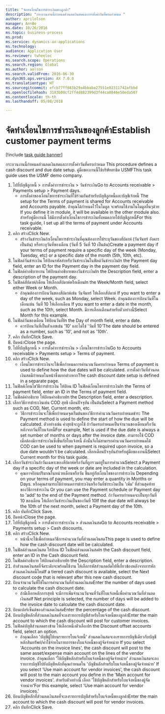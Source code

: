 ```yaml
--- 
title: "จัดทำเงื่อนไขการชำระเงินของลูกค้า"
description: "กระบวนงานนี้กำหนดส่วนลดเงินสดและการตั้งค่าวันที่ครบกำหนด "
author: aprilolson
manager: AnnBe
ms.date: 10/26/2016
ms.topic: business-process
ms.prod: 
ms.service: dynamics-ax-applications
ms.technology: 
audience: Application User
ms.reviewer: twheeloc
ms.search.scope: Operations
ms.search.region: Global
ms.author: aolson
ms.search.validFrom: 2016-06-30
ms.dyn365.ops.version: AX 7.0.0
ms.translationtype: HT
ms.sourcegitcommit: efcb77ff883b29a4bbaba27551e02311742afbbd
ms.openlocfilehash: 3183b00cf2ff4d882399d3f44ca8046e50eda507
ms.contentlocale: th-th
ms.lasthandoff: 05/08/2018

---
```

# <a name="establish-customer-payment-terms"></a><span data-ttu-id="69307-103">จัดทำเงื่อนไขการชำระเงินของลูกค้า</span><span class="sxs-lookup"><span data-stu-id="69307-103">Establish customer payment terms</span></span>

[!include [task guide banner](../../includes/task-guide-banner.md)]

<span data-ttu-id="69307-104">กระบวนงานนี้กำหนดส่วนลดเงินสดและการตั้งค่าวันที่ครบกำหนด </span><span class="sxs-lookup"><span data-stu-id="69307-104">This procedure defines a cash discount and due date setup.</span></span> <span data-ttu-id="69307-105">คู่มือของงานนี้ใช้บริษัทสาธิต USMF</span><span class="sxs-lookup"><span data-stu-id="69307-105">This task guide uses the USMF demo company.</span></span>

1. <span data-ttu-id="69307-106">ไปที่บัญชีลูกหนี้ > การตั้งค่าการชำระเงิน > วันชำระเงิน</span><span class="sxs-lookup"><span data-stu-id="69307-106">Go to Accounts receivable > Payments setup > Payment days.</span></span>
    * <span data-ttu-id="69307-107">การตั้งค่าของเงื่อนไขการชำระเงินที่ใช้ร่วมกันสำหรับบัญชีลูกหนี้และบัญชีเจ้าหนี้ </span><span class="sxs-lookup"><span data-stu-id="69307-107">The setup for the Terms of payment is shared for Accounts receivable and Accounts payable.</span></span> <span data-ttu-id="69307-108">ถ้าคุณได้กำหนดไว้ในโมดูล จะพร้อมใช้งานในโมดูลอื่นๆด้วย </span><span class="sxs-lookup"><span data-stu-id="69307-108">If you define it in module, it will be available in the other module also.</span></span> <span data-ttu-id="69307-109">สำหรับคู่มืองานนี้ ได้มีการตั้งค่าเงื่อนไขการชำระเงินทั้งหมดภายใต้บัญชีลูกหนี้</span><span class="sxs-lookup"><span data-stu-id="69307-109">For this task guide, I set up all the terms of payment under Accounts receivable.</span></span>  
2. <span data-ttu-id="69307-110">คลิก สร้าง</span><span class="sxs-lookup"><span data-stu-id="69307-110">Click New.</span></span>
    * <span data-ttu-id="69307-111">สร้างวันชำระเงินถ้าเงื่อนไขการชำระเงินที่คุณต้องการให้ระบุวันของสัปดาห์ (วันจันทร์ อังคาร เป็นต้น) หรือระบุวันที่ของเดือน (วันที่ 5 วันที่ 10 เป็นต้น)</span><span class="sxs-lookup"><span data-stu-id="69307-111">Create a payment day if your terms of payment require a specific day of the week (Monday, Tuesday, etc) or a specific date of the month (5th, 10th, etc).</span></span>  
3. <span data-ttu-id="69307-112">ในฟิลด์วันชำระเงิน ให้ป้อนรหัสสำหรับวันชำระเงินในฟิลด์วันชำระเงิน</span><span class="sxs-lookup"><span data-stu-id="69307-112">In the Payment day field, enter an ID for the Payment day in the payment day field.</span></span>
4. <span data-ttu-id="69307-113">ในฟิลด์คำอธิบายงาน ให้ป้อนคำอธิบายของวันชำระเงิน</span><span class="sxs-lookup"><span data-stu-id="69307-113">In the Description field, enter a description of the payment day.</span></span>
5. <span data-ttu-id="69307-114">ในฟิลด์สัปดาห์/เดือน ให้เลือกสัปดาห์หรือเดือน</span><span class="sxs-lookup"><span data-stu-id="69307-114">In the Week/Month field, select either Week or Month.</span></span>
    * <span data-ttu-id="69307-115">ถ้าคุณต้องการป้อนวันของสัปดาห์เช่น วันจันทร์ ให้เลือกสัปดาห์ </span><span class="sxs-lookup"><span data-stu-id="69307-115">If you want to enter a day of the week, such as Monday, select Week.</span></span> <span data-ttu-id="69307-116">ถ้าคุณต้องการป้อนวันที่ในเดือนเช่น วันที่ 10 ให้เลือกเดือน </span><span class="sxs-lookup"><span data-stu-id="69307-116">If you want to enter a date in the month, such as the 10th, select Month.</span></span> <span data-ttu-id="69307-117">มีการเลือกเดือนสำหรับตัวอย่างนี้</span><span class="sxs-lookup"><span data-stu-id="69307-117">Select Month for this example.</span></span>  
6. <span data-ttu-id="69307-118">ในฟิลด์วันของเดือน ให้ป้อนวันที่</span><span class="sxs-lookup"><span data-stu-id="69307-118">In the Day of month field, enter a date.</span></span>
    * <span data-ttu-id="69307-119">ควรป้อนวันที่เป็นตัวเลขเช่น '10' และไม่ใช่ 'วันที่ 10'</span><span class="sxs-lookup"><span data-stu-id="69307-119">The date should be entered as a number, such as '10', and not as '10th'.</span></span>  
7. <span data-ttu-id="69307-120">คลิก บันทึก</span><span class="sxs-lookup"><span data-stu-id="69307-120">Click Save.</span></span>
8. <span data-ttu-id="69307-121">ปิดหน้า</span><span class="sxs-lookup"><span data-stu-id="69307-121">Close the page.</span></span>
9. <span data-ttu-id="69307-122">ไปที่บัญชีลูกหนี้ > การตั้งค่าการชำระเงิน > เงื่อนไขการชำระเงิน</span><span class="sxs-lookup"><span data-stu-id="69307-122">Go to Accounts receivable > Payments setup > Terms of payment.</span></span>
10. <span data-ttu-id="69307-123">คลิก สร้าง</span><span class="sxs-lookup"><span data-stu-id="69307-123">Click New.</span></span>
    * <span data-ttu-id="69307-124">เงื่อนไขการชำระเงินจะใช้เพื่อกำหนดการคำนวณวันครบกำหนด </span><span class="sxs-lookup"><span data-stu-id="69307-124">Terms of payment is used to define how the due dates will be calculated.</span></span> <span data-ttu-id="69307-125">การตั้งค่าวันที่ส่วนลดเงินสดมีกำหนดในหน้าซึ่งแยกต่างหาก</span><span class="sxs-lookup"><span data-stu-id="69307-125">The cash discount date setup is defined in a separate page.</span></span>  
11. <span data-ttu-id="69307-126">ในฟิลด์เงื่อนไขวิธีการชำระเงิน ให้ป้อน ID ในฟิลด์เงื่อนไขการชำระเงิน</span><span class="sxs-lookup"><span data-stu-id="69307-126">In the Terms of payment field, enter an ID in the Terms of payment field.</span></span>
12. <span data-ttu-id="69307-127">ในฟิลด์คำอธิบาย ให้ป้อนคำอธิบาย</span><span class="sxs-lookup"><span data-stu-id="69307-127">In the Description field, enter a description.</span></span>
13. <span data-ttu-id="69307-128">เลือกวิธีการชำระเงินเช่น COD สุทธิ เดือนปัจจุบัน เป็นต้น</span><span class="sxs-lookup"><span data-stu-id="69307-128">Select a Payment method such as COD, Net, Current month, etc.</span></span>
    * <span data-ttu-id="69307-129">วิธีการชำระเงินจะใช้เพื่อกำหนดจุดเริ่มต้นของวิธีการคำนวณวันครบกำหนดชำระ </span><span class="sxs-lookup"><span data-stu-id="69307-129">The Payment method is used to define the start of how the due will be calculated.</span></span>  <span data-ttu-id="69307-130">ตัวอย่างเช่น ค่าสุทธิจะถูกใช้ ถ้าวันครบกำหนดเป็นจำนวนของเดือนหรือวันหลังจากวันที่ใบแจ้งหนี้</span><span class="sxs-lookup"><span data-stu-id="69307-130">For example, Net is used if the due date is always a set number of months or days after the invoice date.</span></span> <span data-ttu-id="69307-131">สามารถใช้ COD เมื่อต้องมีการชำระเงินซึ่งขึ้นกับใบแจ้งหนี้ ดังนั้นจึงไม่สามารถคำนวณวันครบกำหนดได้ </span><span class="sxs-lookup"><span data-stu-id="69307-131">COD can be used to when payment is required upon invoice, so a due date wouldn't be calculated.</span></span> <span data-ttu-id="69307-132">เลือกเดือนปัจจุบันสำหรับคู่มือของงานนี้</span><span class="sxs-lookup"><span data-stu-id="69307-132">Select Current month for this task guide.</span></span>  
14. <span data-ttu-id="69307-133">เลือกวันชำระเงินถ้าวันเฉพาะของสัปดาห์หรือวันที่ถูกรวมอยู่ในการคำนวณ</span><span class="sxs-lookup"><span data-stu-id="69307-133">Select a Payment day if a specific day of the  week or date are included in the calculation.</span></span>
    * <span data-ttu-id="69307-134">คุณอาจป้อนปริมาณในหน่วยเดือนหรือวัน ขึ้นอยู่กับเงื่อนไขของการชำระเงิน </span><span class="sxs-lookup"><span data-stu-id="69307-134">Depending on your terms of payment, you may enter a quantity in Months or Days.</span></span> <span data-ttu-id="69307-135">หรือคุณสามารถใช้กำหนดการชำระเงินหรือวันที่ชำระเงินเป็น 'เพิ่ม' ที่ส่วนสุดท้ายของวิธีการชำระเงิน </span><span class="sxs-lookup"><span data-stu-id="69307-135">Or you can use the Payment schedule or Payment day to 'add' to the end of the Payment method.</span></span> <span data-ttu-id="69307-136">ถ้าวันครบกำหนดจะเป็นทุกวันที่ 10 ของเดือน ให้เลือกวันชำระเงินเป็นของวันที่ 10</span><span class="sxs-lookup"><span data-stu-id="69307-136">If the due date will always be the 10th of the next month, select a Payment day of the 10th.</span></span>  
15. <span data-ttu-id="69307-137">คลิก บันทึก</span><span class="sxs-lookup"><span data-stu-id="69307-137">Click Save.</span></span>
16. <span data-ttu-id="69307-138">ปิดหน้า</span><span class="sxs-lookup"><span data-stu-id="69307-138">Close the page.</span></span>
17. <span data-ttu-id="69307-139">ไปที่บัญชีลูกหนี้ > การตั้งค่าการชำระเงิน > ส่วนลดเงินสด</span><span class="sxs-lookup"><span data-stu-id="69307-139">Go to Accounts receivable > Payments setup > Cash discounts.</span></span>
18. <span data-ttu-id="69307-140">คลิก สร้าง</span><span class="sxs-lookup"><span data-stu-id="69307-140">Click New.</span></span>
    * <span data-ttu-id="69307-141">หน้านี้จะใช้เพื่อกำหนดวิธีการคำนวณวันที่ส่วนลดเงินสด</span><span class="sxs-lookup"><span data-stu-id="69307-141">This page is used to define how the cash discount date will be calculated.</span></span>  
19. <span data-ttu-id="69307-142">ในฟิลด์ส่วนลดเงินสด ให้ป้อน ID ในฟิลด์ส่วนลดเงินสด</span><span class="sxs-lookup"><span data-stu-id="69307-142">In the Cash discount field, enter an ID in the Cash discount field.</span></span>
20. <span data-ttu-id="69307-143">ในฟิลด์คำอธิบาย ให้ป้อนคำอธิบาย</span><span class="sxs-lookup"><span data-stu-id="69307-143">In the Description field, enter a description.</span></span>
21. <span data-ttu-id="69307-144">ถ้าส่วนลดเงินสดที่จัดระดับจะพร้อมใช้งาน ให้เลือกรหัสส่วนลดถัดไปที่เกี่ยวข้องหลังจากการหักส่วนลดเงินสดนี้ใหม่</span><span class="sxs-lookup"><span data-stu-id="69307-144">If a tiered cash discount is available, select the Next discount code that is relevant after this new cash discount.</span></span>
22. <span data-ttu-id="69307-145">ป้อนจำนวนวันที่ใช้ในการคำนวณวันที่ส่วนลดเงินสด</span><span class="sxs-lookup"><span data-stu-id="69307-145">Enter the number of days used to calculate the cash discount date.</span></span>
    * <span data-ttu-id="69307-146">ถ้ามีเลือกหลักการสุทธิ จะมีการเพิ่มจำนวนวันจนที่วันที่ใบแจ้งหนี้เพื่อคำนวณวันที่ส่วนลดเงินสด</span><span class="sxs-lookup"><span data-stu-id="69307-146">If Net principle is selected, the number of days will be added to the invoice date to calculate the cash discount date.</span></span>  
23. <span data-ttu-id="69307-147">ป้อนเปอร์เซ็นต์ของส่วนลดเงินสด</span><span class="sxs-lookup"><span data-stu-id="69307-147">Enter the percentage of the cash discount.</span></span>
24. <span data-ttu-id="69307-148">ป้อนบัญชีหลักที่ส่วนลดเงินสดที่จะลงรายการบัญชีสำหรับใบแจ้งหนี้ของลูกค้า</span><span class="sxs-lookup"><span data-stu-id="69307-148">Enter the main account to which the cash discount will post for customer invoices.</span></span>
25. <span data-ttu-id="69307-149">ในฟิลด์บัญชีส่วนลดตรงข้าม ให้เลือกหนึ่งตัวเลือก</span><span class="sxs-lookup"><span data-stu-id="69307-149">In the Discount offset accounts field, select an option.</span></span>
    * <span data-ttu-id="69307-150">ถ้าคุณเลือก 'บัญชีผู้ใช้บนรายการใบแจ้งหนี้' ส่วนลดเงินสดจะลงรายการบัญชีเดียวกับบัญชีหลักสินทรัพย์/ค่าใช้จ่ายในรายการของใบแจ้งหนี้ของผู้จัดจำหน่าย </span><span class="sxs-lookup"><span data-stu-id="69307-150">If you select 'Accounts on the invoice lines', the cash discount will post to the same asset/expense main account on the lines of the vendor invoice.</span></span> <span data-ttu-id="69307-151">ถ้าคุณเลือก 'ใช้บัญชีหลักสำหรับใบแจ้งหนี้ของผู้จัดจำหน่าย' ส่วนลดเงินสดจะลงรายการบัญชีไปยังบัญชีหลักที่คุณกำหนดใน 'บัญชีหลักสำหรับใบแจ้งหนี้ของผู้จัดจำหน่าย' </span><span class="sxs-lookup"><span data-stu-id="69307-151">If you select 'Use main account for vendor invoices', the cash discount will post to the main account you define in the 'Main account for vendor invoices'.</span></span> <span data-ttu-id="69307-152">สำหรับตัวอย่างนี้ เลือก 'ใช้บัญชีหลักสำหรับใบแจ้งหนี้ของผู้จัดจำหน่าย'</span><span class="sxs-lookup"><span data-stu-id="69307-152">For this example, select 'Use main account for vendor invoices.'</span></span>  
26. <span data-ttu-id="69307-153">ป้อนบัญชีหลักที่ส่วนลดเงินสดที่จะลงรายการบัญชีสำหรับใบแจ้งหนี้ของลูกค้า</span><span class="sxs-lookup"><span data-stu-id="69307-153">Enter the main account to which the cash discount will post for vendor invoices.</span></span>
27. <span data-ttu-id="69307-154">คลิก บันทึก</span><span class="sxs-lookup"><span data-stu-id="69307-154">Click Save.</span></span>



